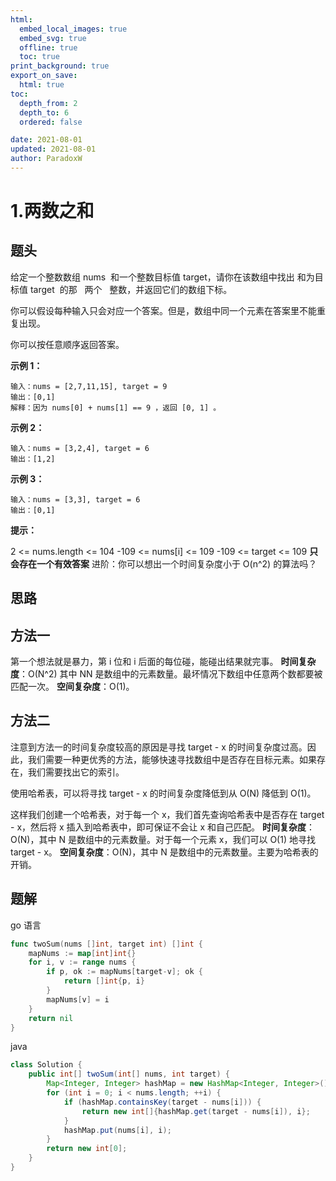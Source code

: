 ```yaml
---
html:
  embed_local_images: true
  embed_svg: true
  offline: true
  toc: true
print_background: true
export_on_save:
  html: true
toc:
  depth_from: 2
  depth_to: 6
  ordered: false

date: 2021-08-01
updated: 2021-08-01
author: ParadoxW
---
```


# 1.两数之和

## 题头

给定一个整数数组 nums  和一个整数目标值 target，请你在该数组中找出 和为目标值 target  的那   两个   整数，并返回它们的数组下标。

你可以假设每种输入只会对应一个答案。但是，数组中同一个元素在答案里不能重复出现。

你可以按任意顺序返回答案。

**示例 1：**

```
输入：nums = [2,7,11,15], target = 9
输出：[0,1]
解释：因为 nums[0] + nums[1] == 9 ，返回 [0, 1] 。
```

**示例 2：**

```
输入：nums = [3,2,4], target = 6
输出：[1,2]
```

**示例 3：**

```
输入：nums = [3,3], target = 6
输出：[0,1]
```

**提示：**

2 <= nums.length <= 104
-109 <= nums[i] <= 109
-109 <= target <= 109
**只会存在一个有效答案**
进阶：你可以想出一个时间复杂度小于 O(n^2) 的算法吗？

## 思路

## 方法一

第一个想法就是暴力，第 i 位和 i 后面的每位碰，能碰出结果就完事。
**时间复杂度**：O(N^2) 其中 NN 是数组中的元素数量。最坏情况下数组中任意两个数都要被匹配一次。
**空间复杂度**：O(1)。

## 方法二

注意到方法一的时间复杂度较高的原因是寻找 target - x 的时间复杂度过高。因此，我们需要一种更优秀的方法，能够快速寻找数组中是否存在目标元素。如果存在，我们需要找出它的索引。

使用哈希表，可以将寻找 target - x 的时间复杂度降低到从 O(N) 降低到 O(1)。

这样我们创建一个哈希表，对于每一个 x，我们首先查询哈希表中是否存在 target - x，然后将 x 插入到哈希表中，即可保证不会让 x 和自己匹配。
**时间复杂度**：O(N)，其中 N 是数组中的元素数量。对于每一个元素 x，我们可以 O(1) 地寻找 target - x。
**空间复杂度**：O(N)，其中 N 是数组中的元素数量。主要为哈希表的开销。

## 题解

go 语言

```go
func twoSum(nums []int, target int) []int {
	mapNums := map[int]int{}
	for i, v := range nums {
		if p, ok := mapNums[target-v]; ok {
			return []int{p, i}
		}
		mapNums[v] = i
	}
	return nil
}
```

java

```java
class Solution {
    public int[] twoSum(int[] nums, int target) {
        Map<Integer, Integer> hashMap = new HashMap<Integer, Integer>();
        for (int i = 0; i < nums.length; ++i) {
            if (hashMap.containsKey(target - nums[i])) {
                return new int[]{hashMap.get(target - nums[i]), i};
            }
            hashMap.put(nums[i], i);
        }
        return new int[0];
    }
}

```
